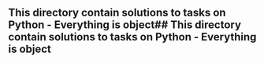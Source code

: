 ## This directory contain solutions to tasks on Python - Everything is object## This directory contain solutions to tasks on Python - Everything is object
